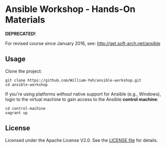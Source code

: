 Ansible Workshop - Hands-On Materials
===


**DEPRECATED!**

For revised course since January 2016, see: http://get.soft-arch.net/ansible



## Usage

Clone the project:

```
git clone https://github.com/William-Yeh/ansible-workshop.git
cd ansible-workshop
```

If you're using platforms *without* native support for Ansible (e.g., Windows), login to the virtual machine to gain access to the Ansible **control machine**:

```
cd control-machine
vagrant up
```


## License

Licensed under the Apache License V2.0. See the [LICENSE file](LICENSE) for details.

